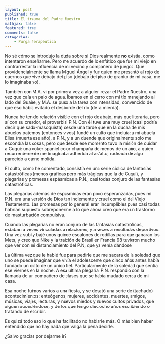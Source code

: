 ```yaml
---
layout: post
published: true
title: El trauma del Padre Nuestro
mathjax: false
featured: true
comments: false
categories: 
    - Purga terapéutica
---
```


No sé cómo se introdujo la duda sobre si Dios realmente **no** existía, como intentaron enseñarme. Pero me acuerdo de lo enfático que fue mi viejo en contrarrestar la influencia de mi vecino y compañero de juegos. Que providencialmente se llama Miguel Ángel y fue quien me presentó al rojo de cuernos que vive debajo del piso (debajo del piso de granito de mi casa, me lo imaginaba yo).

También con M.A. vi por primera vez a alguien rezar el Padre Nuestro, una vez que caía un palo de agua. Íbamos en el carro con mi tío manejando al lado del Guaire, y M.A. se puso a la tarea con intensidad, convencido de que eso había evitado el desborde del río (de la mierda).

Nunca he tenido relación visible con el rojo de abajo, más que literaria, pero sí con su creador, el proverbial P.N. Con él tuve una muy cruel (casi podría decir que sado-masoquista) desde una tarde que en la ducha de mis abuelos paternos (entonces vivos) fundé un culto que incluía: a mi abuela Elisa (muerta ese año), a P.N., y a un duende que originalmente solo me escondía las cosas, pero que desde ese momento tuvo la misión de cuidar a Cuqui: una coker spaniel color champaña de menos de un año, a quien recurrentemente me imaginaba adherida al asfalto, rodeada de algo parecido a carne molida.

El culto, como he comentado, consistía en una serie cíclica de fantasías catastróficas (menos gráficas pero más trágicas que la de Cuqui), y plegarias y promesas espásmicas a P.N., casi todas conjuro de las fantasías catastróficas.

Las plegarias además de espásmicas eran poco esperanzadas, pues mi P.N. era una versión de Dios tan inclemente y cruel como el del Viejo Testamento. Las promesas por lo general eran incumplibles pues casi todas habrían supuesto sobreponerme a lo que ahora creo que era un trastorno de masturbación compulsiva.

Cuando las plegarias no eran conjuro de las fantasías catastróficas, estaban a veces vinculadas a relaciones, y a veces a resultados deportivos. Una vez subí y bajé unos quince escalones de rodillas para que ganaran los Mets, y creo que Nike y la traición de Brasil en Francia 98 tuvieron mucho que ver con mi distanciamiento del P.N, que ya venía dándose.

La última vez que le hablé fue para pedirle que me sacara de la soledad que uno se puede imaginar que vivía el adolescente que cinco años antes había fundado un culto de un único fiel. Particularmente de la soledad que sentía ese viernes en la noche. A esa última plegaria, P.N. respondió con la llamada de un compañero de clases que se había mudado cerca de mi casa.

Esa noche fuimos varios a una fiesta, y se desató una serie de (tachado) acontecimientos: enteógenos, mujeres, accidentes, muertes, amigos, músicas, viajes, lecturas, y nuevos miedos y nuevos cultos privados, que siguen sucediéndose, y de los que tengo dieciocho años escribiendo o tratando de escribir.

Es quizá todo eso lo que ha facilitado no hablarle más. O más bien haber entendido que no hay nada que valga la pena decirle.

¿Salvo gracias por dejarme ir?
